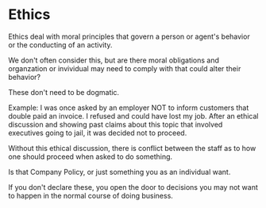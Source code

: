 # Ethics
Ethics deal with moral principles that govern a person or agent's behavior or the conducting of an activity.

We don't often consider this, but are there moral obligations and organzation or invividual may need to comply with that could alter their behavior?

These don't need to be dogmatic.

Example:
I was once asked by an employer NOT to inform customers that double paid an invoice. I refused and could have lost my job. After an ethical discussion and showing past claims about this topic that involved executives going to jail, it was decided not to proceed.

Without this ethical discussion, there is conflict between the staff as to how one should proceed when asked to do something.

Is that Company Policy, or just something you as an individual want.

If you don't declare these, you open the door to decisions you may not want to happen in the normal course of doing business.